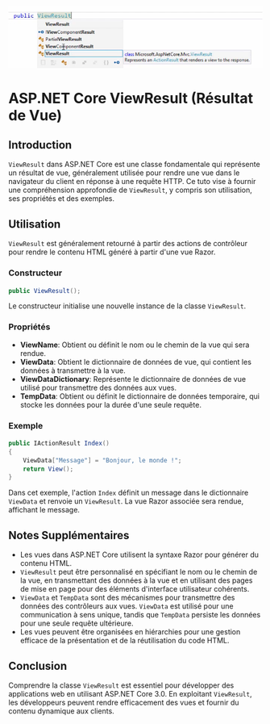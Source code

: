 
![alt text](_images/image.png)

# ASP.NET Core ViewResult (Résultat de Vue)

## Introduction
`ViewResult` dans ASP.NET Core est une classe fondamentale qui représente un résultat de vue, généralement utilisée pour rendre une vue dans le navigateur du client en réponse à une requête HTTP. Ce tuto vise à fournir une compréhension approfondie de `ViewResult`, y compris son utilisation, ses propriétés et des exemples.

## Utilisation
`ViewResult` est généralement retourné à partir des actions de contrôleur pour rendre le contenu HTML généré à partir d'une vue Razor.

### Constructeur
```csharp
public ViewResult();
```
Le constructeur initialise une nouvelle instance de la classe `ViewResult`.

### Propriétés
- **ViewName**: Obtient ou définit le nom ou le chemin de la vue qui sera rendue.
- **ViewData**: Obtient le dictionnaire de données de vue, qui contient les données à transmettre à la vue.
- **ViewDataDictionary**: Représente le dictionnaire de données de vue utilisé pour transmettre des données aux vues.
- **TempData**: Obtient ou définit le dictionnaire de données temporaire, qui stocke les données pour la durée d'une seule requête.

### Exemple
```csharp
public IActionResult Index()
{
    ViewData["Message"] = "Bonjour, le monde !";
    return View();
}
```
Dans cet exemple, l'action `Index` définit un message dans le dictionnaire `ViewData` et renvoie un `ViewResult`. La vue Razor associée sera rendue, affichant le message.

## Notes Supplémentaires
- Les vues dans ASP.NET Core utilisent la syntaxe Razor pour générer du contenu HTML.
- `ViewResult` peut être personnalisé en spécifiant le nom ou le chemin de la vue, en transmettant des données à la vue et en utilisant des pages de mise en page pour des éléments d'interface utilisateur cohérents.
- `ViewData` et `TempData` sont des mécanismes pour transmettre des données des contrôleurs aux vues. `ViewData` est utilisé pour une communication à sens unique, tandis que `TempData` persiste les données pour une seule requête ultérieure.
- Les vues peuvent être organisées en hiérarchies pour une gestion efficace de la présentation et de la réutilisation du code HTML.

## Conclusion
Comprendre la classe `ViewResult` est essentiel pour développer des applications web en utilisant ASP.NET Core 3.0. En exploitant `ViewResult`, les développeurs peuvent rendre efficacement des vues et fournir du contenu dynamique aux clients.
 